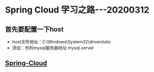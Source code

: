 # Spring Cloud 学习之路---20200312

## 首先要配置一下host
- host文件地址：C:\Windows\System32\drivers\etc
- 添加：你的mysql服务器地址  mysql.server

## [Spring-Cloud](https://www.bilibili.com/video/av93813318?p=11)
